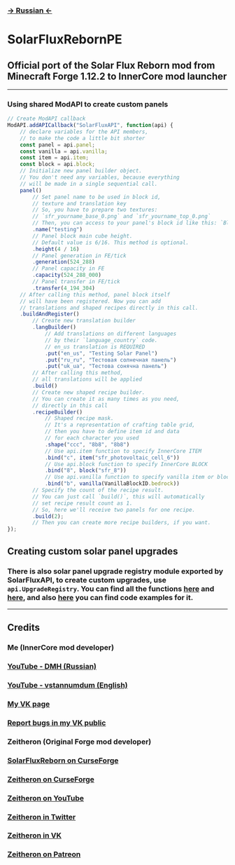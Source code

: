### **[ -> Russian <- ](README.ru.md)**
# **SolarFluxRebornPE**
## **Official port of the Solar Flux Reborn mod from Minecraft Forge 1.12.2 to InnerCore mod launcher**
***
### **Using shared ModAPI to create custom panels**
```js
// Create ModAPI callback
ModAPI.addAPICallback("SolarFluxAPI", function(api) {
    // declare variables for the API members,
    // to make the code a little bit shorter
    const panel = api.panel;
    const vanilla = api.vanilla;
    const item = api.item;
    const block = api.block;
    // Initialize new panel builder object.
    // You don't need any variables, because everything
    // will be made in a single sequential call.
    panel()
        // Set panel name to be used in block id,
        // texture and translation key
        // So, you have to prepare two textures:
        // `sfr_yourname_base_0.png` and `sfr_yourname_top_0.png`
        // Then, you can access to your panel's block id like this: `BlockID.sfr_yourname`
        .name("testing")
        // Panel block main cube height.
        // Default value is 6/16. This method is optional.
        .height(4 / 16)
        // Panel generation in FE/tick
        .generation(524_288)
        // Panel capacity in FE
        .capacity(524_288_000)
        // Panel transfer in FE/tick
        .transfer(4_194_304)
    // After calling this method, panel block itself
    // will have been registered. Now you can add
    // translations and shaped recipes directly in this call.
    .buildAndRegister()
        // Create new translation builder
        .langBuilder()
            // Add translations on different languages
            // by their `language_country` code.
            // en_us translation is REQUIRED
            .put("en_us", "Testing Solar Panel")
            .put("ru_ru", "Тестовая солнечная панель")
            .put("uk_ua", "Тестова сонячна панель")
        // After calling this method, 
        // all translations will be applied
        .build()
        // Create new shaped recipe builder.
        // You can create it as many times as you need,
        // directly in this call
        .recipeBuilder()
            // Shaped recipe mask.
            // It's a representation of crafting table grid,
            // then you have to define item id and data
            // for each character you used
            .shape("ccc", "8b8", "8b8")
            // Use api.item function to specify InnerCore ITEM
            .bind("c", item("sfr_photovoltaic_cell_6"))
            // Use api.block function to specify InnerCore BLOCK
            .bind("8", block("sfr_8"))
            // Use api.vanilla function to specify vanilla item or block
            .bind("b", vanilla(VanillaBlockID.bedrock))
        // Specify the count of the recipe result.
        // You can just call `build()`, this will automatically
        // set recipe result count as 1.
        // So, here we'll receive two panels for one recipe.
        .build(2);
        // Then you can create more recipe builders, if you want.
});
```
## **Creating custom solar panel upgrades**
### **There is also solar panel upgrade registry module exported by SolarFluxAPI, to create custom upgrades, use `api.UpgradeRegistry`. You can find all the functions [here](source/core/upgrades.ts) and [here](tools/declarations/SolarFluxAPI.d.ts), and also [here](source/footer.ts) you can find code examples for it.**
***
## **Credits**
### **Me (InnerCore mod developer)**
### **[YouTube - DMH (Russian)](https://www.youtube.com/channel/UCdQKuakM3rnuGV_1VA6XUKQ)**
### **[YouTube - vstannumdum (English)](https://www.youtube.com/channel/UCXHpQ_SQ8VPigIvbbzHWWdA)**
### **[My VK page](https://www.vk.com/vstannumdum)**
### **[Report bugs in my VK public](https://www.vk.com/dmhmods)**
### **Zeitheron (Original Forge mod developer)**
### **[SolarFluxReborn on CurseForge](https://www.curseforge.com/minecraft/mc-mods/solar-flux-reborn)**
### **[Zeitheron on CurseForge](https://www.curseforge.com/members/zeitheron/projects)**
### **[Zeitheron on YouTube](https://www.youtube.com/c/ZeitheronRowdan)**
### **[Zeitheron in Twitter](https://twitter.com/Zeitheron)**
### **[Zeitheron in VK](https://www.vk.com/zeitheron)**
### **[Zeitheron on Patreon](https://www.patreon.com/zeitheron)**